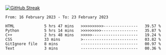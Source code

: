 [![GitHub Streak](https://streak-stats.demolab.com?user=renren-017&theme=sea&hide_border=true&background=DD272700)](https://git.io/streak-stats)

<!--START_SECTION:waka-->

```text
From: 16 February 2023 - To: 23 February 2023

HTML             5 hrs 47 mins   >>>>>>>>>>---------------   39.57 %
Python           5 hrs 14 mins   >>>>>>>>>----------------   35.87 %
C++              2 hrs 48 mins   >>>>>--------------------   19.24 %
CSS              33 mins         >------------------------   03.82 %
GitIgnore file   8 mins          -------------------------   00.97 %
Text             3 mins          -------------------------   00.36 %
```

<!--END_SECTION:waka-->
